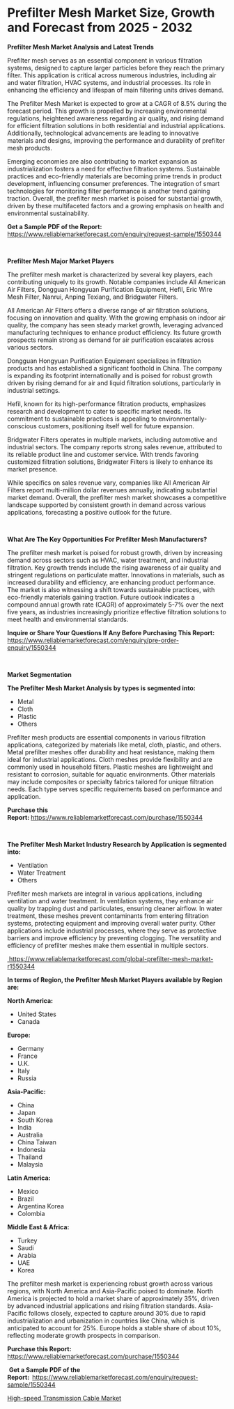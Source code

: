 <p><h1>Prefilter Mesh Market Size, Growth and Forecast from 2025 - 2032</h1></p><p><strong>Prefilter Mesh Market Analysis and Latest Trends</strong></p>
<p><p>Prefilter mesh serves as an essential component in various filtration systems, designed to capture larger particles before they reach the primary filter. This application is critical across numerous industries, including air and water filtration, HVAC systems, and industrial processes. Its role in enhancing the efficiency and lifespan of main filtering units drives demand.</p><p>The Prefilter Mesh Market is expected to grow at a CAGR of 8.5% during the forecast period. This growth is propelled by increasing environmental regulations, heightened awareness regarding air quality, and rising demand for efficient filtration solutions in both residential and industrial applications. Additionally, technological advancements are leading to innovative materials and designs, improving the performance and durability of prefilter mesh products.</p><p>Emerging economies are also contributing to market expansion as industrialization fosters a need for effective filtration systems. Sustainable practices and eco-friendly materials are becoming prime trends in product development, influencing consumer preferences. The integration of smart technologies for monitoring filter performance is another trend gaining traction. Overall, the prefilter mesh market is poised for substantial growth, driven by these multifaceted factors and a growing emphasis on health and environmental sustainability.</p></p>
<p><strong>Get a Sample PDF of the Report:&nbsp;</strong> <a href="https://www.reliablemarketforecast.com/enquiry/request-sample/1550344?utm_campaign=2452&utm_medium=2&utm_source=Github&utm_content=ia&utm_term=05042025&utm_id=prefilter-mesh">https://www.reliablemarketforecast.com/enquiry/request-sample/1550344</a></p>
<p>&nbsp;</p>
<p><strong>Prefilter Mesh Major Market Players</strong></p>
<p><p>The prefilter mesh market is characterized by several key players, each contributing uniquely to its growth. Notable companies include All American Air Filters, Dongguan Hongyuan Purification Equipment, Hefil, Eric Wire Mesh Filter, Nanrui, Anping Texiang, and Bridgwater Filters.</p><p>All American Air Filters offers a diverse range of air filtration solutions, focusing on innovation and quality. With the growing emphasis on indoor air quality, the company has seen steady market growth, leveraging advanced manufacturing techniques to enhance product efficiency. Its future growth prospects remain strong as demand for air purification escalates across various sectors.</p><p>Dongguan Hongyuan Purification Equipment specializes in filtration products and has established a significant foothold in China. The company is expanding its footprint internationally and is poised for robust growth driven by rising demand for air and liquid filtration solutions, particularly in industrial settings.</p><p>Hefil, known for its high-performance filtration products, emphasizes research and development to cater to specific market needs. Its commitment to sustainable practices is appealing to environmentally-conscious customers, positioning itself well for future expansion.</p><p>Bridgwater Filters operates in multiple markets, including automotive and industrial sectors. The company reports strong sales revenue, attributed to its reliable product line and customer service. With trends favoring customized filtration solutions, Bridgwater Filters is likely to enhance its market presence.</p><p>While specifics on sales revenue vary, companies like All American Air Filters report multi-million dollar revenues annually, indicating substantial market demand. Overall, the prefilter mesh market showcases a competitive landscape supported by consistent growth in demand across various applications, forecasting a positive outlook for the future.</p></p>
<p>&nbsp;</p>
<p><strong>What Are The Key Opportunities For Prefilter Mesh Manufacturers?</strong></p>
<p><p>The prefilter mesh market is poised for robust growth, driven by increasing demand across sectors such as HVAC, water treatment, and industrial filtration. Key growth trends include the rising awareness of air quality and stringent regulations on particulate matter. Innovations in materials, such as increased durability and efficiency, are enhancing product performance. The market is also witnessing a shift towards sustainable practices, with eco-friendly materials gaining traction. Future outlook indicates a compound annual growth rate (CAGR) of approximately 5-7% over the next five years, as industries increasingly prioritize effective filtration solutions to meet health and environmental standards.</p></p>
<p><strong>Inquire or Share Your Questions If Any Before Purchasing This Report:</strong> <a href="https://www.reliablemarketforecast.com/enquiry/pre-order-enquiry/1550344?utm_campaign=2452&utm_medium=2&utm_source=Github&utm_content=ia&utm_term=05042025&utm_id=prefilter-mesh">https://www.reliablemarketforecast.com/enquiry/pre-order-enquiry/1550344</a></p>
<p>&nbsp;</p>
<p><strong>Market Segmentation</strong></p>
<p><strong>The Prefilter Mesh Market Analysis by types is segmented into:</strong></p>
<p><ul><li>Metal</li><li>Cloth</li><li>Plastic</li><li>Others</li></ul></p>
<p><p>Prefilter mesh products are essential components in various filtration applications, categorized by materials like metal, cloth, plastic, and others. Metal prefilter meshes offer durability and heat resistance, making them ideal for industrial applications. Cloth meshes provide flexibility and are commonly used in household filters. Plastic meshes are lightweight and resistant to corrosion, suitable for aquatic environments. Other materials may include composites or specialty fabrics tailored for unique filtration needs. Each type serves specific requirements based on performance and application.</p></p>
<p><strong>Purchase this Report:&nbsp;</strong><a href="https://www.reliablemarketforecast.com/purchase/1550344?utm_campaign=2452&utm_medium=2&utm_source=Github&utm_content=ia&utm_term=05042025&utm_id=prefilter-mesh">https://www.reliablemarketforecast.com/purchase/1550344</a></p>
<p>&nbsp;</p>
<p><strong>The Prefilter Mesh Market Industry Research by Application is segmented into:</strong></p>
<p><ul><li>Ventilation</li><li>Water Treatment</li><li>Others</li></ul></p>
<p><p>Prefilter mesh markets are integral in various applications, including ventilation and water treatment. In ventilation systems, they enhance air quality by trapping dust and particulates, ensuring cleaner airflow. In water treatment, these meshes prevent contaminants from entering filtration systems, protecting equipment and improving overall water purity. Other applications include industrial processes, where they serve as protective barriers and improve efficiency by preventing clogging. The versatility and efficiency of prefilter meshes make them essential in multiple sectors.</p></p>
<p><a href="https://www.reliablemarketforecast.com/global-prefilter-mesh-market-r1550344?utm_campaign=2452&utm_medium=2&utm_source=Github&utm_content=ia&utm_term=05042025&utm_id=prefilter-mesh">&nbsp;https://www.reliablemarketforecast.com/global-prefilter-mesh-market-r1550344</a></p>
<p><strong>In terms of Region, the Prefilter Mesh Market Players available by Region are:</strong></p>
<p>
    <p> <strong> North America: </strong>
        <ul>
            <li>United States</li>
            <li>Canada</li>
        </ul>
        </p> 
    <p> <strong> Europe: </strong>
        <ul>
            <li>Germany</li>
            <li>France</li>
            <li>U.K.</li>
            <li>Italy</li>
            <li>Russia</li>
        </ul>
        </p> 
    <p> <strong> Asia-Pacific: </strong>
        <ul>
            <li>China</li>
            <li>Japan</li>
            <li>South Korea</li>
            <li>India</li>
            <li>Australia</li>
            <li>China Taiwan</li>
            <li>Indonesia</li>
            <li>Thailand</li>
            <li>Malaysia</li>
        </ul>
        </p> 
    <p> <strong> Latin America: </strong>
        <ul>
            <li>Mexico</li>
            <li>Brazil</li>
            <li>Argentina Korea</li>
            <li>Colombia</li>
        </ul>
        </p> 
    <p> <strong> Middle East & Africa: </strong>
        <ul>
            <li>Turkey</li>
            <li>Saudi</li>
            <li>Arabia</li>
            <li>UAE</li>
            <li>Korea</li>
        </ul>
    </p>
    </p>
<p><p>The prefilter mesh market is experiencing robust growth across various regions, with North America and Asia-Pacific poised to dominate. North America is projected to hold a market share of approximately 35%, driven by advanced industrial applications and rising filtration standards. Asia-Pacific follows closely, expected to capture around 30% due to rapid industrialization and urbanization in countries like China, which is anticipated to account for 25%. Europe holds a stable share of about 10%, reflecting moderate growth prospects in comparison.</p></p>
<p><strong>Purchase this Report: </strong><a href="https://www.reliablemarketforecast.com/purchase/1550344?utm_campaign=2452&utm_medium=2&utm_source=Github&utm_content=ia&utm_term=05042025&utm_id=prefilter-mesh">https://www.reliablemarketforecast.com/purchase/1550344</a></p>
<p>&nbsp;<strong>Get a Sample PDF of the Report:&nbsp;&nbsp;</strong><a href="https://www.reliablemarketforecast.com/enquiry/request-sample/1550344?utm_campaign=2452&utm_medium=2&utm_source=Github&utm_content=ia&utm_term=05042025&utm_id=prefilter-mesh">https://www.reliablemarketforecast.com/enquiry/request-sample/1550344</a></p>
<p><strong></strong></p>
<p><p><a href="https://github.com/MonroeBullock54/Market-Research-Report-List-2/blob/main/high-speed-transmission-cable-market.md?utm_campaign=2452&utm_medium=2&utm_source=Github&utm_content=ia&utm_term=05042025&utm_id=prefilter-mesh">High-speed Transmission Cable Market</a></p></p>